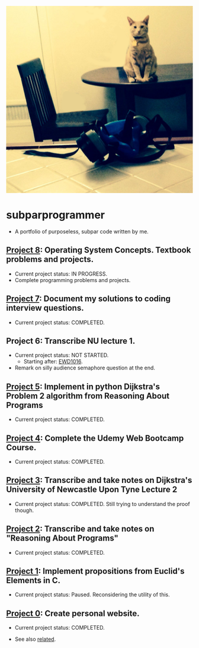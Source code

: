 ![](main.png)

# subparprogrammer
* A portfolio of purposeless, subpar code written by me.

## [Project 8](https://github.com/darbinreyes/subparprogrammer/tree/master/textbooks/os_concepts_galvin): Operating System Concepts. Textbook problems and projects.
* Current project status: IN PROGRESS. 
* Complete programming problems and projects.

## [Project 7](https://github.com/darbinreyes/subparprogrammer/tree/master/coding_interviews): Document my solutions to coding interview questions.
* Current project status: COMPLETED. 

## Project 6: Transcribe NU lecture 1.
* Current project status: NOT STARTED. 
  * Starting after: [EWD1016](https://www.cs.utexas.edu/users/EWD/transcriptions/EWD10xx/EWD1016.html).
* Remark on silly audience semaphore question at the end.


## [Project 5](https://github.com/darbinreyes/subparprogrammer/tree/master/python_projects/ewd_reasoning_problem2): Implement in python Dijkstra's Problem 2 algorithm from Reasoning About Programs 
* Current project status: COMPLETED.


## [Project 4](https://github.com/darbinreyes/subparprogrammer/tree/master/web_projects/udemy_web_bootcamp): Complete the Udemy Web Bootcamp Course.
* Current project status: COMPLETED.


## [Project 3](https://github.com/darbinreyes/subparprogrammer/blob/master/dijkstra/youtube/nu_lecture/lecture2/nu_lecture2.md): Transcribe and take notes on Dijkstra's University of Newcastle Upon Tyne Lecture 2

* Current project status: COMPLETED. Still trying to understand the proof though.


## [Project 2](https://github.com/darbinreyes/subparprogrammer/tree/master/dijkstra/youtube/reasoning): Transcribe and take notes on "Reasoning About Programs"
* Current project status: COMPLETED.


## [Project 1](https://github.com/darbinreyes/subparprogrammer/tree/master/c_projects/euclid): Implement propositions from Euclid's Elements in C.

* Current project status: Paused. Reconsidering the utility of this.


## [Project 0](https://github.com/darbinreyes/subparprogrammer/tree/master/web_projects/darbinreyes.com): Create personal website. 

* Current project status: COMPLETED.

* See also [related](https://github.com/darbinreyes/subparprogrammer/tree/master/servers/http).
  
  




